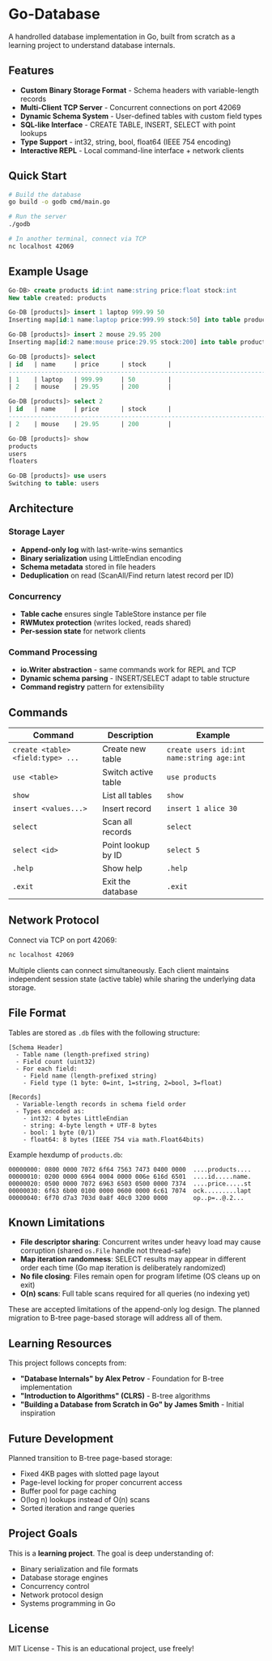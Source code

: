 # Go-Database

A handrolled database implementation in Go, built from scratch as a learning project to understand database internals.

## Features

- **Custom Binary Storage Format** - Schema headers with variable-length records
- **Multi-Client TCP Server** - Concurrent connections on port 42069
- **Dynamic Schema System** - User-defined tables with custom field types
- **SQL-like Interface** - CREATE TABLE, INSERT, SELECT with point lookups
- **Type Support** - int32, string, bool, float64 (IEEE 754 encoding)
- **Interactive REPL** - Local command-line interface + network clients

## Quick Start

```bash
# Build the database
go build -o godb cmd/main.go

# Run the server
./godb

# In another terminal, connect via TCP
nc localhost 42069
```

## Example Usage

```sql
Go-DB> create products id:int name:string price:float stock:int
New table created: products

Go-DB [products]> insert 1 laptop 999.99 50
Inserting map[id:1 name:laptop price:999.99 stock:50] into table products

Go-DB [products]> insert 2 mouse 29.95 200
Inserting map[id:2 name:mouse price:29.95 stock:200] into table products

Go-DB [products]> select
| id   | name     | price      | stock      |
--------------------------------------------------------------------------------
| 1    | laptop   | 999.99     | 50         |
| 2    | mouse    | 29.95      | 200        |

Go-DB [products]> select 2
| id   | name     | price      | stock      |
--------------------------------------------------------------------------------
| 2    | mouse    | 29.95      | 200        |

Go-DB [products]> show
products
users
floaters

Go-DB [products]> use users
Switching to table: users
```

## Architecture

### Storage Layer
- **Append-only log** with last-write-wins semantics
- **Binary serialization** using LittleEndian encoding
- **Schema metadata** stored in file headers
- **Deduplication** on read (ScanAll/Find return latest record per ID)

### Concurrency
- **Table cache** ensures single TableStore instance per file
- **RWMutex protection** (writes locked, reads shared)
- **Per-session state** for network clients

### Command Processing
- **io.Writer abstraction** - same commands work for REPL and TCP
- **Dynamic schema parsing** - INSERT/SELECT adapt to table structure
- **Command registry** pattern for extensibility

## Commands

| Command | Description | Example |
|---------|-------------|---------|
| `create <table> <field:type> ...` | Create new table | `create users id:int name:string age:int` |
| `use <table>` | Switch active table | `use products` |
| `show` | List all tables | `show` |
| `insert <values...>` | Insert record | `insert 1 alice 30` |
| `select` | Scan all records | `select` |
| `select <id>` | Point lookup by ID | `select 5` |
| `.help` | Show help | `.help` |
| `.exit` | Exit the database | `.exit` |

## Network Protocol

Connect via TCP on port 42069:

```bash
nc localhost 42069
```

Multiple clients can connect simultaneously. Each client maintains independent session state (active table) while sharing the underlying data storage.

## File Format

Tables are stored as `.db` files with the following structure:

```
[Schema Header]
  - Table name (length-prefixed string)
  - Field count (uint32)
  - For each field:
    - Field name (length-prefixed string)
    - Field type (1 byte: 0=int, 1=string, 2=bool, 3=float)

[Records]
  - Variable-length records in schema field order
  - Types encoded as:
    - int32: 4 bytes LittleEndian
    - string: 4-byte length + UTF-8 bytes
    - bool: 1 byte (0/1)
    - float64: 8 bytes (IEEE 754 via math.Float64bits)
```

Example hexdump of `products.db`:
```
00000000: 0800 0000 7072 6f64 7563 7473 0400 0000  ....products....
00000010: 0200 0000 6964 0004 0000 006e 616d 6501  ....id.....name.
00000020: 0500 0000 7072 6963 6503 0500 0000 7374  ....price.....st
00000030: 6f63 6b00 0100 0000 0600 0000 6c61 7074  ock.........lapt
00000040: 6f70 d7a3 703d 0a8f 40c0 3200 0000       op..p=..@.2...
```

## Known Limitations

- **File descriptor sharing**: Concurrent writes under heavy load may cause corruption (shared `os.File` handle not thread-safe)
- **Map iteration randomness**: SELECT results may appear in different order each time (Go map iteration is deliberately randomized)
- **No file closing**: Files remain open for program lifetime (OS cleans up on exit)
- **O(n) scans**: Full table scans required for all queries (no indexing yet)

These are accepted limitations of the append-only log design. The planned migration to B-tree page-based storage will address all of them.

## Learning Resources

This project follows concepts from:
- **"Database Internals" by Alex Petrov** - Foundation for B-tree implementation
- **"Introduction to Algorithms" (CLRS)** - B-tree algorithms
- **"Building a Database from Scratch in Go" by James Smith** - Initial inspiration

## Future Development

Planned transition to B-tree page-based storage:
- Fixed 4KB pages with slotted page layout
- Page-level locking for proper concurrent access
- Buffer pool for page caching
- O(log n) lookups instead of O(n) scans
- Sorted iteration and range queries

## Project Goals

This is a **learning project**. The goal is deep understanding of:
- Binary serialization and file formats
- Database storage engines
- Concurrency control
- Network protocol design
- Systems programming in Go

## License

MIT License - This is an educational project, use freely!
